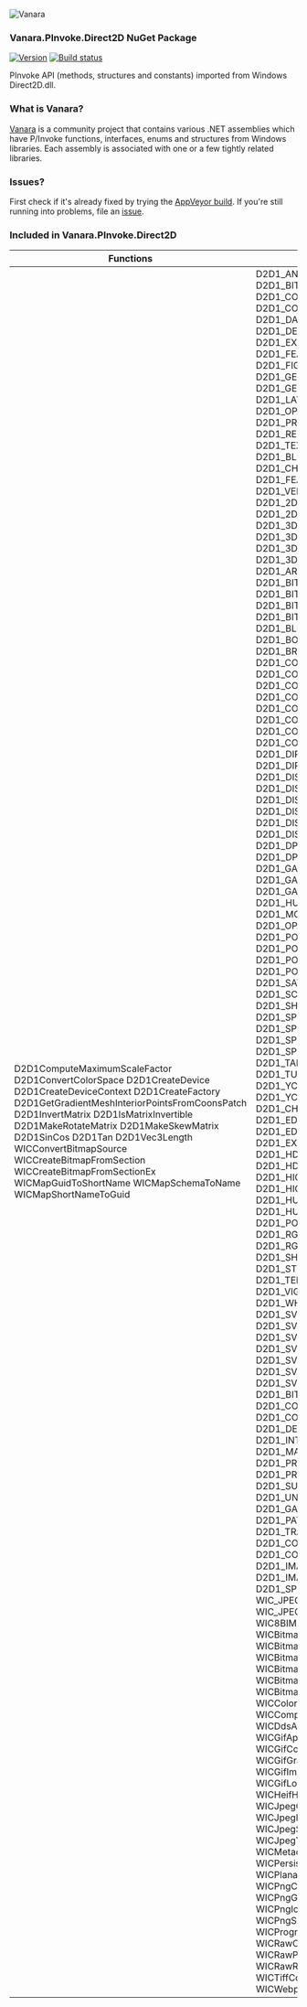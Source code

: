 ﻿![Vanara](https://raw.githubusercontent.com/dahall/Vanara/master/docs/icons/VanaraHeading.png)
### **Vanara.PInvoke.Direct2D NuGet Package**
[![Version](https://img.shields.io/nuget/v/Vanara.PInvoke.Direct2D?label=NuGet&style=flat-square)](https://github.com/dahall/Vanara/releases)
[![Build status](https://img.shields.io/appveyor/build/dahall/vanara?label=AppVeyor%20build&style=flat-square)](https://ci.appveyor.com/project/dahall/vanara)

PInvoke API (methods, structures and constants) imported from Windows Direct2D.dll.

### **What is Vanara?**

[Vanara](https://github.com/dahall/Vanara) is a community project that contains various .NET assemblies which have P/Invoke functions, interfaces, enums and structures from Windows libraries. Each assembly is associated with one or a few tightly related libraries.

### **Issues?**

First check if it's already fixed by trying the [AppVeyor build](https://ci.appveyor.com/nuget/vanara-prerelease).
If you're still running into problems, file an [issue](https://github.com/dahall/Vanara/issues).

### **Included in Vanara.PInvoke.Direct2D**

Functions | Enumerations | Structures | Interfaces
--- | --- | --- | ---
D2D1ComputeMaximumScaleFactor D2D1ConvertColorSpace D2D1CreateDevice D2D1CreateDeviceContext D2D1CreateFactory D2D1GetGradientMeshInteriorPointsFromCoonsPatch D2D1InvertMatrix D2D1IsMatrixInvertible D2D1MakeRotateMatrix D2D1MakeSkewMatrix D2D1SinCos D2D1Tan D2D1Vec3Length WICConvertBitmapSource WICCreateBitmapFromSection WICCreateBitmapFromSectionEx WICMapGuidToShortName WICMapSchemaToName WICMapShortNameToGuid                                                                                                                                                                                                                       | D2D1_ANTIALIAS_MODE D2D1_ARC_SIZE D2D1_BITMAP_INTERPOLATION_MODE D2D1_CAP_STYLE D2D1_COMBINE_MODE D2D1_COMPATIBLE_RENDER_TARGET_OPTIONS D2D1_DASH_STYLE D2D1_DC_INITIALIZE_MODE D2D1_DEBUG_LEVEL D2D1_DRAW_TEXT_OPTIONS D2D1_EXTEND_MODE D2D1_FACTORY_TYPE D2D1_FEATURE_LEVEL D2D1_FIGURE_BEGIN D2D1_FIGURE_END D2D1_FILL_MODE D2D1_GAMMA D2D1_GEOMETRY_RELATION D2D1_GEOMETRY_SIMPLIFICATION_OPTION D2D1_LAYER_OPTIONS D2D1_LINE_JOIN D2D1_OPACITY_MASK_CONTENT D2D1_PATH_SEGMENT D2D1_PRESENT_OPTIONS D2D1_RENDER_TARGET_TYPE D2D1_RENDER_TARGET_USAGE D2D1_SWEEP_DIRECTION D2D1_TEXT_ANTIALIAS_MODE D2D1_WINDOW_STATE D2D1_BLEND D2D1_BLEND_OPERATION D2D1_CHANGE_TYPE D2D1_CHANNEL_DEPTH D2D1_FEATURE D2D1_FILTER D2D1_PIXEL_OPTIONS D2D1_VERTEX_OPTIONS D2D1_VERTEX_USAGE D2D1_2DAFFINETRANSFORM_INTERPOLATION_MODE D2D1_2DAFFINETRANSFORM_PROP D2D1_3DPERSPECTIVETRANSFORM_INTERPOLATION_MODE D2D1_3DPERSPECTIVETRANSFORM_PROP D2D1_3DTRANSFORM_INTERPOLATION_MODE D2D1_3DTRANSFORM_PROP D2D1_ARITHMETICCOMPOSITE_PROP D2D1_ATLAS_PROP D2D1_BITMAPSOURCE_ALPHA_MODE D2D1_BITMAPSOURCE_INTERPOLATION_MODE D2D1_BITMAPSOURCE_ORIENTATION D2D1_BITMAPSOURCE_PROP D2D1_BLEND_MODE D2D1_BLEND_PROP D2D1_BORDER_EDGE_MODE D2D1_BORDER_MODE D2D1_BORDER_PROP D2D1_BRIGHTNESS_PROP D2D1_CHANNEL_SELECTOR D2D1_COLORMANAGEMENT_ALPHA_MODE D2D1_COLORMANAGEMENT_PROP D2D1_COLORMANAGEMENT_QUALITY D2D1_COLORMANAGEMENT_RENDERING_INTENT D2D1_COLORMATRIX_ALPHA_MODE D2D1_COLORMATRIX_PROP D2D1_COMPOSITE_PROP D2D1_CONVOLVEMATRIX_PROP D2D1_CONVOLVEMATRIX_SCALE_MODE D2D1_CROP_PROP D2D1_DIRECTIONALBLUR_OPTIMIZATION D2D1_DIRECTIONALBLUR_PROP D2D1_DISCRETETRANSFER_PROP D2D1_DISPLACEMENTMAP_PROP D2D1_DISTANTDIFFUSE_PROP D2D1_DISTANTDIFFUSE_SCALE_MODE D2D1_DISTANTSPECULAR_PROP D2D1_DISTANTSPECULAR_SCALE_MODE D2D1_DPICOMPENSATION_INTERPOLATION_MODE D2D1_DPICOMPENSATION_PROP D2D1_FLOOD_PROP D2D1_GAMMATRANSFER_PROP D2D1_GAUSSIANBLUR_OPTIMIZATION D2D1_GAUSSIANBLUR_PROP D2D1_HISTOGRAM_PROP D2D1_HUEROTATION_PROP D2D1_LINEARTRANSFER_PROP D2D1_MORPHOLOGY_MODE D2D1_MORPHOLOGY_PROP D2D1_OPACITYMETADATA_PROP D2D1_POINTDIFFUSE_PROP D2D1_POINTDIFFUSE_SCALE_MODE D2D1_POINTSPECULAR_PROP D2D1_POINTSPECULAR_SCALE_MODE D2D1_SATURATION_PROP D2D1_SCALE_INTERPOLATION_MODE D2D1_SCALE_PROP D2D1_SHADOW_OPTIMIZATION D2D1_SHADOW_PROP D2D1_SPOTDIFFUSE_PROP D2D1_SPOTDIFFUSE_SCALE_MODE D2D1_SPOTSPECULAR_PROP D2D1_SPOTSPECULAR_SCALE_MODE D2D1_TABLETRANSFER_PROP D2D1_TILE_PROP D2D1_TURBULENCE_NOISE D2D1_TURBULENCE_PROP D2D1_YCBCR_CHROMA_SUBSAMPLING D2D1_YCBCR_INTERPOLATION_MODE D2D1_YCBCR_PROP D2D1_CHROMAKEY_PROP D2D1_CONTRAST_PROP D2D1_EDGEDETECTION_MODE D2D1_EDGEDETECTION_PROP D2D1_EMBOSS_PROP D2D1_EXPOSURE_PROP D2D1_HDRTONEMAP_DISPLAY_MODE D2D1_HDRTONEMAP_PROP D2D1_HIGHLIGHTSANDSHADOWS_INPUT_GAMMA D2D1_HIGHLIGHTSANDSHADOWS_PROP D2D1_HUETORGB_INPUT_COLOR_SPACE D2D1_HUETORGB_PROP D2D1_LOOKUPTABLE3D_PROP D2D1_POSTERIZE_PROP D2D1_RGBTOHUE_OUTPUT_COLOR_SPACE D2D1_RGBTOHUE_PROP D2D1_SEPIA_PROP D2D1_SHARPEN_PROP D2D1_STRAIGHTEN_PROP D2D1_STRAIGHTEN_SCALE_MODE D2D1_TEMPERATUREANDTINT_PROP D2D1_VIGNETTE_PROP D2D1_WHITELEVELADJUSTMENT_PROP D2D1_SVG_ASPECT_ALIGN D2D1_SVG_ASPECT_SCALING D2D1_SVG_ATTRIBUTE_POD_TYPE D2D1_SVG_ATTRIBUTE_STRING_TYPE D2D1_SVG_DISPLAY D2D1_SVG_LENGTH_UNITS D2D1_SVG_LINE_CAP D2D1_SVG_LINE_JOIN D2D1_SVG_OVERFLOW D2D1_SVG_PAINT_TYPE D2D1_SVG_PATH_COMMAND D2D1_SVG_UNIT_TYPE D2D1_SVG_VISIBILITY D2D1_BITMAP_OPTIONS D2D1_BUFFER_PRECISION D2D1_COLOR_INTERPOLATION_MODE D2D1_COLOR_SPACE D2D1_COMPOSITE_MODE D2D1_DEVICE_CONTEXT_OPTIONS D2D1_INTERPOLATION_MODE D2D1_LAYER_OPTIONS1 D2D1_MAP_OPTIONS D2D1_PRIMITIVE_BLEND D2D1_PRINT_FONT_SUBSET_MODE D2D1_PROPERTY D2D1_PROPERTY_TYPE D2D1_STROKE_TRANSFORM_TYPE D2D1_SUBPROPERTY D2D1_THREADING_MODE D2D1_UNIT_MODE D2D1_RENDERING_PRIORITY D2D1_GAMMA1 D2D1_INK_NIB_SHAPE D2D1_ORIENTATION D2D1_PATCH_EDGE_MODE D2D1_TRANSFORMED_IMAGE_SOURCE_OPTIONS D2D1_COLOR_BITMAP_GLYPH_SNAP_OPTION D2D1_COLOR_CONTEXT_TYPE D2D1_IMAGE_SOURCE_FROM_DXGI_OPTIONS D2D1_IMAGE_SOURCE_LOADING_OPTIONS D2D1_SPRITE_OPTIONS WIC_JPEG_HUFFMAN_BASELINE WIC_JPEG_QUANTIZATION_BASELINE WIC_JPEG_SAMPLE_FACTORS WIC8BIMIptcDigestProperties WIC8BIMIptcProperties WIC8BIMResolutionInfoProperties WICBitmapAlphaChannelOption WICBitmapCreateCacheOption WICBitmapDecoderCapabilities WICBitmapDitherType WICBitmapEncoderCacheOption WICBitmapInterpolationMode WICBitmapLockFlags WICBitmapPaletteType WICBitmapTransformOptions WICColorContextType WICComponentEnumerateOptions WICComponentSigning WICComponentType WICDdsAlphaMode WICDdsDimension WICDecodeOptions WICGifApplicationExtensionProperties WICGifCommentExtensionProperties WICGifGraphicControlExtensionProperties WICGifImageDescriptorProperties WICGifLogicalScreenDescriptorProperties WICHeifHdrProperties WICJpegChrominanceProperties WICJpegCommentProperties WICJpegFrameDecode WICJpegIndexingOptions WICJpegLuminanceProperties WICJpegScanType WICJpegTransferMatrix WICJpegYCrCbSubsamplingOption WICMetadataCreationOptions WICNamedWhitePoint WICPersistOptions WICPixelFormatNumericRepresentation WICPlanarOptions WICPngBkgdProperties WICPngChrmProperties WICPngFilterOption WICPngGamaProperties WICPngHistProperties WICPngIccpProperties WICPngItxtProperties WICPngSrgbProperties WICPngTimeProperties WICProgressNotification WICProgressOperation WICRawCapabilities WICRawChangeNotification WICRawParameterSet WICRawRenderMode WICRawRotationCapabilities WICSectionAccessLevel WICTiffCompressionOption WICWebpAnimProperties WICWebpAnmfProperties  | D2D1_ARC_SEGMENT D2D1_BEZIER_SEGMENT D2D1_BITMAP_BRUSH_PROPERTIES D2D1_BITMAP_PROPERTIES D2D1_BRUSH_PROPERTIES D2D1_DRAWING_STATE_DESCRIPTION D2D1_ELLIPSE D2D1_FACTORY_OPTIONS D2D1_GRADIENT_STOP D2D1_HWND_RENDER_TARGET_PROPERTIES D2D1_LAYER_PARAMETERS D2D1_LINEAR_GRADIENT_BRUSH_PROPERTIES D2D1_QUADRATIC_BEZIER_SEGMENT D2D1_RADIAL_GRADIENT_BRUSH_PROPERTIES D2D1_RENDER_TARGET_PROPERTIES D2D1_ROUNDED_RECT D2D1_STROKE_STYLE_PROPERTIES D2D1_TRIANGLE DWRITE_GLYPH_RUN D2D1_BLEND_DESCRIPTION D2D1_CUSTOM_VERTEX_BUFFER_PROPERTIES D2D1_FEATURE_DATA_D3D10_X_HARDWARE_OPTIONS D2D1_FEATURE_DATA_DOUBLES D2D1_INPUT_DESCRIPTION D2D1_INPUT_ELEMENT_DESC D2D1_PROPERTY_BINDING D2D1_RESOURCE_TEXTURE_PROPERTIES D2D1_VERTEX_BUFFER_PROPERTIES D2D1_VERTEX_RANGE D2D1_SVG_LENGTH D2D1_SVG_PRESERVE_ASPECT_RATIO D2D1_SVG_VIEWBOX D2D1_BITMAP_BRUSH_PROPERTIES1 D2D1_BITMAP_PROPERTIES1 D2D1_CREATION_PROPERTIES D2D1_DRAWING_STATE_DESCRIPTION1 D2D1_EFFECT_INPUT_DESCRIPTION D2D1_IMAGE_BRUSH_PROPERTIES D2D1_LAYER_PARAMETERS1 D2D1_MAPPED_RECT D2D1_POINT_DESCRIPTION D2D1_PRINT_CONTROL_PROPERTIES D2D1_RENDERING_CONTROLS D2D1_RESOURCE_USAGE D2D1_STROKE_STYLE_PROPERTIES1 D2D1_GRADIENT_MESH_PATCH D2D1_INK_BEZIER_SEGMENT D2D1_INK_POINT D2D1_INK_STYLE_PROPERTIES D2D1_SIMPLE_COLOR_PROFILE D2D1_TRANSFORMED_IMAGE_SOURCE_PROPERTIES WICBitmapPattern WICBitmapPlane WICBitmapPlaneDescription WICDdsFormatInfo WICDdsParameters WICImageParameters WICJpegFrameHeader WICJpegScanHeader WICMetadataHeader WICMetadataPattern WICRawCapabilitiesInfo WICRawToneCurve WICRawToneCurvePoint WICRect PWICRect <_blendFactor>e__FixedBuffer                                                                                                                                                                       | ID2D1Bitmap ID2D1BitmapBrush ID2D1BitmapRenderTarget ID2D1Brush ID2D1DCRenderTarget ID2D1DrawingStateBlock ID2D1EllipseGeometry ID2D1Factory ID2D1Geometry ID2D1GeometryGroup ID2D1GeometrySink ID2D1GradientStopCollection ID2D1HwndRenderTarget ID2D1Image ID2D1Layer ID2D1LinearGradientBrush ID2D1Mesh ID2D1PathGeometry ID2D1RadialGradientBrush ID2D1RectangleGeometry ID2D1RenderTarget ID2D1Resource ID2D1RoundedRectangleGeometry ID2D1SimplifiedGeometrySink ID2D1SolidColorBrush ID2D1StrokeStyle ID2D1TessellationSink ID2D1TransformedGeometry ID2D1AnalysisTransform ID2D1BlendTransform ID2D1BorderTransform ID2D1BoundsAdjustmentTransform ID2D1ComputeInfo ID2D1ComputeTransform ID2D1ConcreteTransform ID2D1DrawInfo ID2D1DrawTransform ID2D1EffectContext ID2D1EffectImpl ID2D1OffsetTransform ID2D1RenderInfo ID2D1ResourceTexture ID2D1SourceTransform ID2D1Transform ID2D1TransformGraph ID2D1TransformNode ID2D1VertexBuffer ID2D1EffectContext1 ID2D1SvgAttribute ID2D1SvgDocument ID2D1SvgElement ID2D1SvgPaint ID2D1SvgPathData ID2D1SvgPointCollection ID2D1SvgStrokeDashArray ID2D1Bitmap1 ID2D1BitmapBrush1 ID2D1ColorContext ID2D1CommandList ID2D1CommandSink ID2D1Device ID2D1DeviceContext ID2D1DrawingStateBlock1 ID2D1Effect ID2D1Factory1 ID2D1GdiMetafile ID2D1GdiMetafileSink ID2D1GradientStopCollection1 ID2D1ImageBrush ID2D1Multithread ID2D1PathGeometry1 ID2D1PrintControl ID2D1Properties ID2D1StrokeStyle1 ID2D1CommandSink1 ID2D1Device1 ID2D1DeviceContext1 ID2D1Factory2 ID2D1GeometryRealization ID2D1ColorContext1 ID2D1CommandSink2 ID2D1CommandSink3 ID2D1CommandSink4 ID2D1CommandSink5 ID2D1Device2 ID2D1Device3 ID2D1Device4 ID2D1Device5 ID2D1Device6 ID2D1Device7 ID2D1DeviceContext2 ID2D1DeviceContext3 ID2D1DeviceContext4 ID2D1DeviceContext5 ID2D1DeviceContext6 ID2D1DeviceContext7 ID2D1Factory3 ID2D1Factory4 ID2D1Factory5 ID2D1Factory6 ID2D1Factory7 ID2D1Factory8 ID2D1GdiMetafile1 ID2D1GdiMetafileSink1 ID2D1GradientMesh ID2D1ImageSource ID2D1ImageSourceFromWic ID2D1Ink ID2D1InkStyle ID2D1LookupTable3D ID2D1SpriteBatch ID2D1SvgGlyphStyle ID2D1TransformedImageSource IWICBitmap IWICBitmapClipper IWICBitmapCodecInfo IWICBitmapCodecProgressNotification IWICBitmapDecoder IWICBitmapDecoderInfo IWICBitmapEncoder IWICBitmapEncoderInfo IWICBitmapFlipRotator IWICBitmapFrameDecode IWICBitmapFrameEncode IWICBitmapLock IWICBitmapScaler IWICBitmapSource IWICBitmapSourceTransform IWICColorContext IWICColorTransform IWICComponentFactory IWICComponentInfo IWICDdsDecoder IWICDdsEncoder IWICDevelopRaw IWICDevelopRawNotificationCallback IWICDdsFrameDecode IWICEnumMetadataItem IWICFastMetadataEncoder IWICFormatConverter IWICFormatConverterInfo IWICImageEncoder IWICImagingFactory IWICImagingFactory2 IWICJpegFrameDecode IWICJpegFrameEncode IWICMetadataBlockReader IWICMetadataBlockWriter IWICMetadataHandlerInfo IWICMetadataQueryReader IWICMetadataQueryWriter IWICMetadataReader IWICMetadataReaderInfo IWICMetadataWriter IWICMetadataWriterInfo IWICPalette IWICPersistStream IWICPixelFormatInfo IWICPixelFormatInfo2 IWICPlanarBitmapFrameEncode IWICPlanarBitmapSourceTransform IWICPlanarFormatConverter IWICProgressCallback IWICProgressiveLevelControl IWICStream IWICStreamProvider                                                                   
